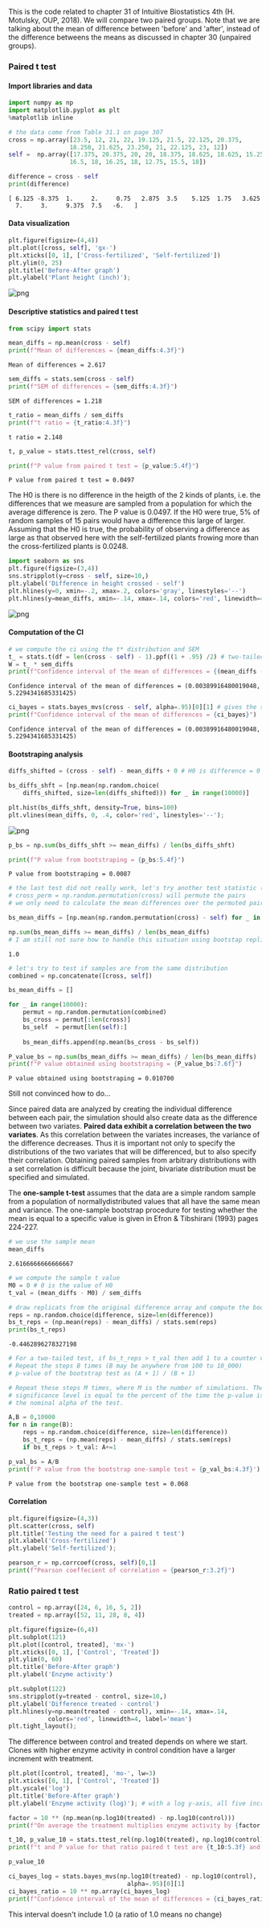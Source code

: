 
This is the code related to chapter 31 of Intuitive Biostatistics 4th (H. Motulsky, OUP, 2018).
We will compare two paired groups.
Note that we are talking about the mean of difference between 'before' and 'after', instead of the difference betweens the means as discussed in chapter 30 (unpaired groups).

### Paired t test

#### Import libraries and data


```python
import numpy as np
import matplotlib.pyplot as plt
%matplotlib inline
```


```python
# the data come from Table 31.1 on page 307
cross = np.array([23.5, 12, 21, 22, 19.125, 21.5, 22.125, 20.375,
                 18.250, 21.625, 23.250, 21, 22.125, 23, 12])
self =  np.array([17.375, 20.375, 20, 20, 18.375, 18.625, 18.625, 15.25,
                 16.5, 18, 16.25, 18, 12.75, 15.5, 18])
```


```python
difference = cross - self
print(difference)
```

    [ 6.125 -8.375  1.     2.     0.75   2.875  3.5    5.125  1.75   3.625
      7.     3.     9.375  7.5   -6.   ]


#### Data visualization


```python
plt.figure(figsize=(4,4))
plt.plot([cross, self], 'gx-')
plt.xticks([0, 1], ['Cross-fertilized', 'Self-fertilized'])
plt.ylim(0, 25)
plt.title('Before-After graph')
plt.ylabel('Plant height (inch)');
```


![png](output_7_0.png)


#### Descriptive statistics and paired t test


```python
from scipy import stats
```


```python
mean_diffs = np.mean(cross - self)
print(f"Mean of differences = {mean_diffs:4.3f}")
```

    Mean of differences = 2.617

```python
sem_diffs = stats.sem(cross - self)
print(f"SEM of differences = {sem_diffs:4.3f}")
```

    SEM of differences = 1.218

```python
t_ratio = mean_diffs / sem_diffs
print(f"t ratio = {t_ratio:4.3f}")
```

    t ratio = 2.148

```python
t, p_value = stats.ttest_rel(cross, self)
```


```python
print(f"P value from paired t test = {p_value:5.4f}")
```

    P value from paired t test = 0.0497


The H0 is there is no difference in the heigth of the 2 kinds of plants, i.e. the differences that we measure are sampled from a population for which the average difference is zero.
The P value is 0.0497. If the H0 were true, 5% of random samples of 15 pairs would have a difference this large of larger.
Assuming that the H0 is true, the probability of observing a difference as large as that observed here with the self-fertilized plants frowing more than the cross-fertilized plants is 0.0248.


```python
import seaborn as sns
plt.figure(figsize=(3,4))
sns.stripplot(y=cross - self, size=10,)
plt.ylabel('Difference in height crossed - self')
plt.hlines(y=0, xmin=-.2, xmax=.2, colors='gray', linestyles='--')
plt.hlines(y=mean_diffs, xmin=-.14, xmax=.14, colors='red', linewidth=4, label='mean');
```


![png](output_16_0.png)


#### Computation of the CI


```python
# we compute the ci using the t* distribution and SEM
t_ = stats.t(df = len(cross - self) - 1).ppf((1 + .95) /2) # two-tailed
W = t_ * sem_diffs
print(f"Confidence interval of the mean of differences = {(mean_diffs - W, mean_diffs + W)}")
```

    Confidence interval of the mean of differences = (0.00389916480019048, 5.2294341685331425)

```python
ci_bayes = stats.bayes_mvs(cross - self, alpha=.95)[0][1] # gives the same
print(f"Confidence interval of the mean of differences = {ci_bayes}")
```

    Confidence interval of the mean of differences = (0.00389916480019048, 5.2294341685331425)


#### Bootstraping analysis


```python
diffs_shifted = (cross - self) - mean_diffs + 0 # H0 is difference = 0
```


```python
bs_diffs_shft = [np.mean(np.random.choice(
    diffs_shifted, size=len(diffs_shifted))) for _ in range(10000)]
```


```python
plt.hist(bs_diffs_shft, density=True, bins=100)
plt.vlines(mean_diffs, 0, .4, color='red', linestyles='--');
```


![png](output_23_0.png)

```python
p_bs = np.sum(bs_diffs_shft >= mean_diffs) / len(bs_diffs_shft)
```


```python
print(f"P value from bootstraping = {p_bs:5.4f}")
```

    P value from bootstraping = 0.0087

```python
# the last test did not really work, let's try another test statistic (permutation)
# cross_perm = np.random.permutation(cross) will permute the pairs
# we only need to calculate the mean differences over the permuted pairs
```


```python
bs_mean_diffs = [np.mean(np.random.permutation(cross) - self) for _ in range(10000)]
```


```python
np.sum(bs_mean_diffs >= mean_diffs) / len(bs_mean_diffs)
# I am still not sure how to handle this situation using bootstap replicates...
```


    1.0


```python
# let's try to test if samples are from the same distribution
combined = np.concatenate([cross, self])
```


```python
bs_mean_diffs = []

for _ in range(10000):
    permut = np.random.permutation(combined)
    bs_cross = permut[:len(cross)]
    bs_self  = permut[len(self):]
    
    bs_mean_diffs.append(np.mean(bs_cross - bs_self))
```


```python
P_value_bs = np.sum(bs_mean_diffs >= mean_diffs) / len(bs_mean_diffs)
print(f"P value obtained using bootstraping = {P_value_bs:7.6f}")
```

    P value obtained using bootstraping = 0.010700


Still not convinced how to do...

Since paired data are analyzed by creating the individual difference between each pair, the simulation should also create data as the difference between two variates. __Paired data exhibit a correlation between the two variates__. As this correlation between the variates increases, the variance of the difference decreases. Thus it is important not only to specify the distributions of the two variates that will be differenced, but to also specify their correlation.
Obtaining paired samples from arbitrary distributions with a set correlation is difficult because the joint, bivariate distribution must be specified and simulated.

The **one-sample t-test** assumes that the data are a simple random sample from a population of normallydistributed values that all have the same mean and variance. The one-sample bootstrap procedure for testing whether the mean is equal to a specific value is given in Efron & Tibshirani (1993) pages 224-227.


```python
# we use the sample mean
mean_diffs
```


    2.6166666666666667


```python
# we compute the sample t value
M0 = 0 # 0 is the value of H0
t_val = (mean_diffs - M0) / sem_diffs 
```


```python
# draw replicats from the original difference array and compute the bootstrap stat test
reps = np.random.choice(difference, size=len(difference))
bs_t_reps = (np.mean(reps) - mean_diffs) / stats.sem(reps)
print(bs_t_reps)
```

    -0.4462896278327198

```python
# For a two-tailed test, if bs_t_reps > t_val then add 1 to a counter variable A
# Repeat the steps B times (B may be anywhere from 100 to 10_000)
# p-value of the bootstrap test as (A + 1) / (B + 1)

# Repeat these steps M times, where M is the number of simulations. The power and 
# significance level is equal to the percent of the time the p-value is less than 
# the nominal alpha of the test.
```


```python
A,B = 0,10000
for n in range(B):
    reps = np.random.choice(difference, size=len(difference))
    bs_t_reps = (np.mean(reps) - mean_diffs) / stats.sem(reps)
    if bs_t_reps > t_val: A+=1

p_val_bs = A/B
print(f'P value from the bootstrap one-sample test = {p_val_bs:4.3f}')
```

    P value from the bootstrap one-sample test = 0.068


#### Correlation


```python
plt.figure(figsize=(4,3))
plt.scatter(cross, self)
plt.title('Testing the need for a paired t test')
plt.xlabel('Cross-fertilized')
plt.ylabel('Self-fertilized');
```


```python
pearson_r = np.corrcoef(cross, self)[0,1]
print(f"Pearson coeffecient of correlation = {pearson_r:3.2f}")
```

### Ratio paired t test


```python
control = np.array([24, 6, 16, 5, 2])
treated = np.array([52, 11, 28, 8, 4])
```


```python
plt.figure(figsize=(6,4))
plt.subplot(121)
plt.plot([control, treated], 'mx-')
plt.xticks([0, 1], ['Control', 'Treated'])
plt.ylim(0, 60)
plt.title('Before-After graph')
plt.ylabel('Enzyme activity')

plt.subplot(122)
sns.stripplot(y=treated - control, size=10,)
plt.ylabel('Difference treated - control')
plt.hlines(y=np.mean(treated - control), xmin=-.14, xmax=.14, 
           colors='red', linewidth=4, label='mean')
plt.tight_layout();
```

The difference between control and treated depends on where we start. Clones with higher enzyme activity in control condition have a larger increment with treatment.


```python
plt.plot([control, treated], 'mo-', lw=3)
plt.xticks([0, 1], ['Control', 'Treated'])
plt.yscale('log')
plt.title('Before-After graph')
plt.ylabel('Enzyme activity (log)'); # with a log y-axis, all five increases are ca. same size
```


```python
factor = 10 ** (np.mean(np.log10(treated) - np.log10(control)))
print(f"On average the treatment multiplies enzyme activity by {factor:3.2f}")
```


```python
t_10, p_value_10 = stats.ttest_rel(np.log10(treated), np.log10(control))
print(f"t and P value for that ratio paired t test are {t_10:5.3f} and {p_value_10:5.4f}")
```


```python
p_value_10
```


```python
ci_bayes_log = stats.bayes_mvs(np.log10(treated) - np.log10(control), 
                                 alpha=.95)[0][1]
ci_bayes_ratio = 10 ** np.array(ci_bayes_log)
print(f"Confidence interval of the mean of differences = {ci_bayes_ratio}")
```

This interval doesn't include 1.0 (a ratio of 1.0 means no change)
